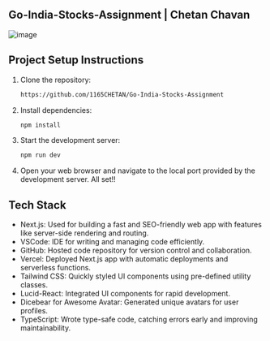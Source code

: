 ## Go-India-Stocks-Assignment | Chetan Chavan
![image](https://github.com/1165CHETAN/Go-India-Stocks-Assignment/assets/111604779/96574625-d160-487b-a7d8-3296f3ffa1d9)


## Project Setup Instructions

1. Clone the repository:
   
   ```bash
   https://github.com/1165CHETAN/Go-India-Stocks-Assignment
2. Install dependencies:
   ```bash
   npm install
4. Start the development server:

   ```bash
   npm run dev
5. Open your web browser and navigate to the local port provided by the development server. All set!!

## Tech Stack

- Next.js: Used for building a fast and SEO-friendly web app with features like server-side rendering and routing.
- VSCode: IDE for writing and managing code efficiently.
- GitHub: Hosted code repository for version control and collaboration.
- Vercel: Deployed Next.js app with automatic deployments and serverless functions.
- Tailwind CSS: Quickly styled UI components using pre-defined utility classes.
- Lucid-React: Integrated UI components for rapid development.
- Dicebear for Awesome Avatar: Generated unique avatars for user profiles.
- TypeScript: Wrote type-safe code, catching errors early and improving maintainability.


